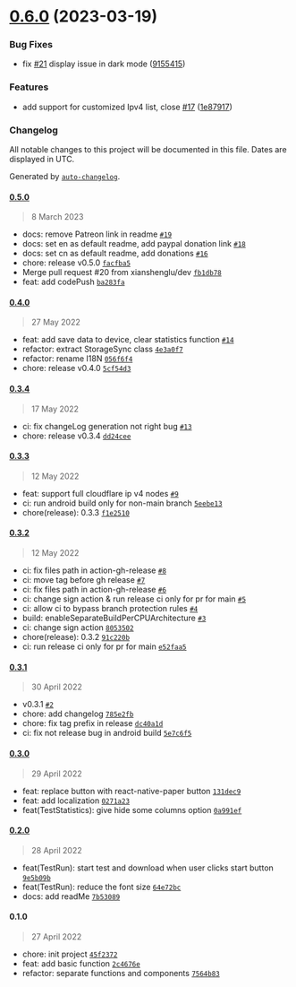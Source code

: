 

# [0.6.0](https://github.com/xianshenglu/cloudflare-ip-tester-app/compare/0.5.0...0.6.0) (2023-03-19)


### Bug Fixes

* fix [#21](https://github.com/xianshenglu/cloudflare-ip-tester-app/issues/21) display issue in dark mode ([9155415](https://github.com/xianshenglu/cloudflare-ip-tester-app/commit/9155415bad6a82a5a3fa341358f9cf7dc0321286))


### Features

* add support for customized Ipv4 list, close [#17](https://github.com/xianshenglu/cloudflare-ip-tester-app/issues/17) ([1e87917](https://github.com/xianshenglu/cloudflare-ip-tester-app/commit/1e8791775d36dd1040bfca7da4a0789403b9fc6f))

### Changelog

All notable changes to this project will be documented in this file. Dates are displayed in UTC.

Generated by [`auto-changelog`](https://github.com/CookPete/auto-changelog).

#### [0.5.0](https://github.com/xianshenglu/cloudflare-ip-tester-app/compare/0.4.0...0.5.0)

> 8 March 2023

- docs: remove Patreon link in readme [`#19`](https://github.com/xianshenglu/cloudflare-ip-tester-app/pull/19)
- docs: set en as default readme, add paypal donation link [`#18`](https://github.com/xianshenglu/cloudflare-ip-tester-app/pull/18)
- docs: set cn as default readme, add donations [`#16`](https://github.com/xianshenglu/cloudflare-ip-tester-app/pull/16)
- chore: release v0.5.0 [`facfba5`](https://github.com/xianshenglu/cloudflare-ip-tester-app/commit/facfba5d3211211ea8075b4655ac9820f4ec9999)
- Merge pull request #20 from xianshenglu/dev [`fb1db78`](https://github.com/xianshenglu/cloudflare-ip-tester-app/commit/fb1db783feafcbb93aebeb99e9942bd43a56efb8)
- feat: add codePush [`ba283fa`](https://github.com/xianshenglu/cloudflare-ip-tester-app/commit/ba283fa7c8f775eee2dd6b072019a1f1d7471554)

#### [0.4.0](https://github.com/xianshenglu/cloudflare-ip-tester-app/compare/0.3.4...0.4.0)

> 27 May 2022

- feat: add save data to device, clear statistics function [`#14`](https://github.com/xianshenglu/cloudflare-ip-tester-app/pull/14)
- refactor: extract StorageSync class [`4e3a0f7`](https://github.com/xianshenglu/cloudflare-ip-tester-app/commit/4e3a0f75db1ebe4cf44ab6071d0859041960841c)
- refactor: rename I18N [`056f6f4`](https://github.com/xianshenglu/cloudflare-ip-tester-app/commit/056f6f414e335ff934efccaea8d3bbfec8417027)
- chore: release v0.4.0 [`5cf54d3`](https://github.com/xianshenglu/cloudflare-ip-tester-app/commit/5cf54d39b79a19cb5f013059125e5b8f28194bb7)

#### [0.3.4](https://github.com/xianshenglu/cloudflare-ip-tester-app/compare/0.3.3...0.3.4)

> 17 May 2022

- ci: fix changeLog generation not right bug [`#13`](https://github.com/xianshenglu/cloudflare-ip-tester-app/pull/13)
- chore: release v0.3.4 [`dd24cee`](https://github.com/xianshenglu/cloudflare-ip-tester-app/commit/dd24cee96ece30cfeb7a9a859a233fe31f5e09b0)

#### [0.3.3](https://github.com/xianshenglu/cloudflare-ip-tester-app/compare/0.3.2...0.3.3)

> 12 May 2022

- feat: support full cloudflare ip v4 nodes [`#9`](https://github.com/xianshenglu/cloudflare-ip-tester-app/pull/9)
- ci: run android build only for non-main branch [`5eebe13`](https://github.com/xianshenglu/cloudflare-ip-tester-app/commit/5eebe131f42e0dbc2a16d4bd8de4a6a04f22e3c5)
- chore(release): 0.3.3 [`f1e2510`](https://github.com/xianshenglu/cloudflare-ip-tester-app/commit/f1e2510017dce682df22bd8adc99764a3724e94d)

#### [0.3.2](https://github.com/xianshenglu/cloudflare-ip-tester-app/compare/0.3.1...0.3.2)

> 12 May 2022

- ci: fix files path in action-gh-release [`#8`](https://github.com/xianshenglu/cloudflare-ip-tester-app/pull/8)
- ci: move tag before gh release [`#7`](https://github.com/xianshenglu/cloudflare-ip-tester-app/pull/7)
- ci: fix files path in action-gh-release [`#6`](https://github.com/xianshenglu/cloudflare-ip-tester-app/pull/6)
- ci: change sign action &  run release ci only for pr for main [`#5`](https://github.com/xianshenglu/cloudflare-ip-tester-app/pull/5)
- ci: allow ci to bypass branch protection rules [`#4`](https://github.com/xianshenglu/cloudflare-ip-tester-app/pull/4)
- build: enableSeparateBuildPerCPUArchitecture [`#3`](https://github.com/xianshenglu/cloudflare-ip-tester-app/pull/3)
- ci: change sign action [`8053502`](https://github.com/xianshenglu/cloudflare-ip-tester-app/commit/8053502583990287eb57d526956541117862ecf6)
- chore(release): 0.3.2 [`91c220b`](https://github.com/xianshenglu/cloudflare-ip-tester-app/commit/91c220b6be08cde94b897f44c497d0c715533e16)
- ci: run release ci only for pr for main [`e52faa5`](https://github.com/xianshenglu/cloudflare-ip-tester-app/commit/e52faa546a3f3c3845c08f7d2e1bd8f1c7dfdde5)

#### [0.3.1](https://github.com/xianshenglu/cloudflare-ip-tester-app/compare/0.3.0...0.3.1)

> 30 April 2022

- v0.3.1 [`#2`](https://github.com/xianshenglu/cloudflare-ip-tester-app/pull/2)
- chore: add changelog [`785e2fb`](https://github.com/xianshenglu/cloudflare-ip-tester-app/commit/785e2fb061a16e475bee7696c27dbb867809b783)
- chore: fix tag prefix in release [`dc40a1d`](https://github.com/xianshenglu/cloudflare-ip-tester-app/commit/dc40a1d3635c53dde790f8554adb2f4507c5e8bd)
- ci: fix not release bug in android build [`5e7c6f5`](https://github.com/xianshenglu/cloudflare-ip-tester-app/commit/5e7c6f55d3936d628b45b11ff8e91a1465c2818d)

#### [0.3.0](https://github.com/xianshenglu/cloudflare-ip-tester-app/compare/0.2.0...0.3.0)

> 29 April 2022

- feat: replace button with react-native-paper button [`131dec9`](https://github.com/xianshenglu/cloudflare-ip-tester-app/commit/131dec9ba1adc7a90ba970698a633d0803796c9c)
- feat: add localization [`0271a23`](https://github.com/xianshenglu/cloudflare-ip-tester-app/commit/0271a239309557be7b1de1d58a415bdd66ff837d)
- feat(TestStatistics): give hide some columns option [`0a991ef`](https://github.com/xianshenglu/cloudflare-ip-tester-app/commit/0a991eff74ed2415c926f258c5946b57c5d3321a)

#### [0.2.0](https://github.com/xianshenglu/cloudflare-ip-tester-app/compare/0.1.0...0.2.0)

> 28 April 2022

- feat(TestRun): start test and download when user clicks start button [`9e5b09b`](https://github.com/xianshenglu/cloudflare-ip-tester-app/commit/9e5b09bc1a3164c4f63ab65888816dc27d3e2a82)
- feat(TestRun): reduce the font size [`64e72bc`](https://github.com/xianshenglu/cloudflare-ip-tester-app/commit/64e72bc042ba9ae447f0bbc8b2463202fd658934)
- docs: add readMe [`7b53089`](https://github.com/xianshenglu/cloudflare-ip-tester-app/commit/7b53089e4ac8f5f402a8050c12cb100242a1d28c)

#### 0.1.0

> 27 April 2022

- chore: init project [`45f2372`](https://github.com/xianshenglu/cloudflare-ip-tester-app/commit/45f23728830d767a7df5dbc4db872d88e2dd0df9)
- feat: add basic function [`2c4676e`](https://github.com/xianshenglu/cloudflare-ip-tester-app/commit/2c4676e9d2ff6d3e4c5edb231a861e315f544880)
- refactor: separate functions and components [`7564b83`](https://github.com/xianshenglu/cloudflare-ip-tester-app/commit/7564b836a190134aa2968b2e7944c936f524ddf1)